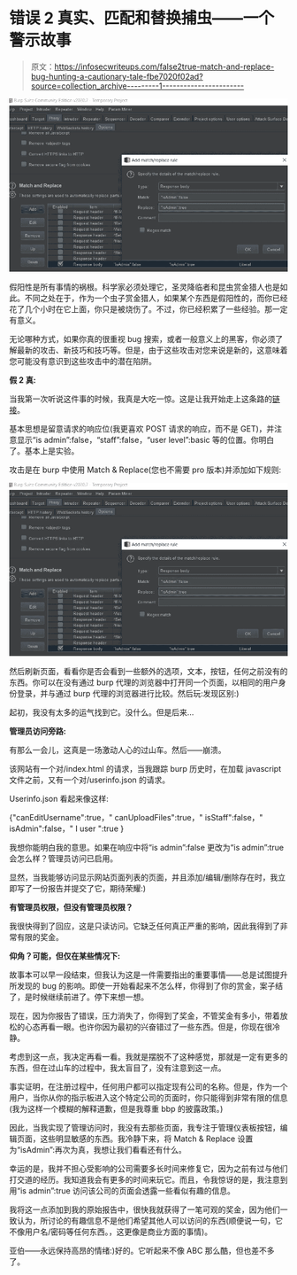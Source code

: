 # 错误 2 真实、匹配和替换捕虫——一个警示故事

> 原文：<https://infosecwriteups.com/false2true-match-and-replace-bug-hunting-a-cautionary-tale-fbe7020f02ad?source=collection_archive---------1----------------------->

![](img/734032da4b35d81eaeed5b4e25730f24.png)

假阳性是所有事情的祸根。科学家必须处理它，圣灵降临者和昆虫赏金猎人也是如此。不同之处在于，作为一个虫子赏金猎人，如果某个东西是假阳性的，而你已经花了几个小时在它上面，你只是被烧伤了。不过，你已经积累了一些经验。那一定有意义。

无论哪种方式，如果你真的很重视 bug 搜索，或者一般意义上的黑客，你必须了解最新的攻击、新技巧和技巧等。但是，由于这些攻击对您来说是新的，这意味着您可能没有意识到这些攻击中的潜在陷阱。

**假 2 真:**

当我第一次听说这件事的时候，我真是大吃一惊。这是让我开始走上这条路的[链接](https://www.jonbottarini.com/2019/06/17/using-burp-suite-match-and-replace-settings-to-escalate-your-user-privileges-and-find-hidden-features)。

基本思想是留意请求的响应位(我更喜欢 POST 请求的响应，而不是 GET)，并注意显示“is admin”:false，“staff”:false，“user level”:basic 等的位置。你明白了。基本上是实验。

攻击是在 burp 中使用 Match & Replace(您也不需要 pro 版本)并添加如下规则:

![](img/734032da4b35d81eaeed5b4e25730f24.png)

然后刷新页面，看看你是否会看到一些额外的选项，文本，按钮，任何之前没有的东西。你可以在没有通过 burp 代理的浏览器中打开同一个页面，以相同的用户身份登录，并与通过 burp 代理的浏览器进行比较。然后玩:发现区别:)

起初，我没有太多的运气找到它。没什么。但是后来…

**管理员访问旁路:**

有那么一会儿，这真是一场激动人心的过山车。然后——崩溃。

该网站有一个对/index.html 的请求，当我跟踪 burp 历史时，在加载 javascript 文件之前，又有一个对/userinfo.json 的请求。

Userinfo.json 看起来像这样:

{"canEditUsername":true，" canUploadFiles":true，" isStaff":false，" isAdmin":false，" I user ":true }

我想你能明白我的意思。如果在响应中将“is admin”:false 更改为“is admin”:true 会怎么样？管理员访问已启用。

显然，当我能够访问显示网站页面列表的页面，并且添加/编辑/删除存在时，我立即写了一份报告并提交了它，期待荣耀:)

**有管理员权限，但没有管理员权限？**

我很快得到了回应，这是只读访问。它缺乏任何真正严重的影响，因此我得到了非常有限的奖金。

**仰角？可能，但仅在某些情况下:**

故事本可以早一段结束，但我认为这是一件需要指出的重要事情——总是试图提升所发现的 bug 的影响。即使一开始看起来不怎么样，你得到了你的赏金，案子结了，是时候继续前进了。停下来想一想。

现在，因为你报告了错误，压力消失了，你得到了奖金，不管奖金有多小，带着放松的心态再看一眼。也许你因为最初的兴奋错过了一些东西。但是，你现在很冷静。

考虑到这一点，我决定再看一看。我就是摆脱不了这种感觉，那就是一定有更多的东西，但在过山车的过程中，我太盲目了，没有注意到这一点。

事实证明，在注册过程中，任何用户都可以指定现有公司的名称。但是，作为一个用户，当你从你的指示板进入这个特定公司的页面时，你只能得到非常有限的信息(我为这样一个模糊的解释道歉，但是我尊重 bbp 的披露政策。)

因此，当我实现了管理访问时，我没有去那些页面，我专注于管理仪表板按钮，编辑页面，这些明显敏感的东西。我冷静下来，将 Match & Replace 设置为“isAdmin”:再次为真，我想让我们看看还有什么。

幸运的是，我并不担心受影响的公司需要多长时间来修复它，因为之前有过与他们打交道的经历。我知道我会有更多的时间来玩它。而且，令我惊讶的是，我注意到用“is admin”:true 访问该公司的页面会透露一些看似有趣的信息。

我将这一点添加到我的原始报告中，很快我就获得了一笔可观的奖金，因为他们一致认为，所讨论的有趣信息不是他们希望其他人可以访问的东西(顺便说一句，它不像用户名/密码等任何东西。，这更像是商业方面的事情)。

亚伯——永远保持高昂的情绪:)好的。它听起来不像 ABC 那么酷，但也差不多了。